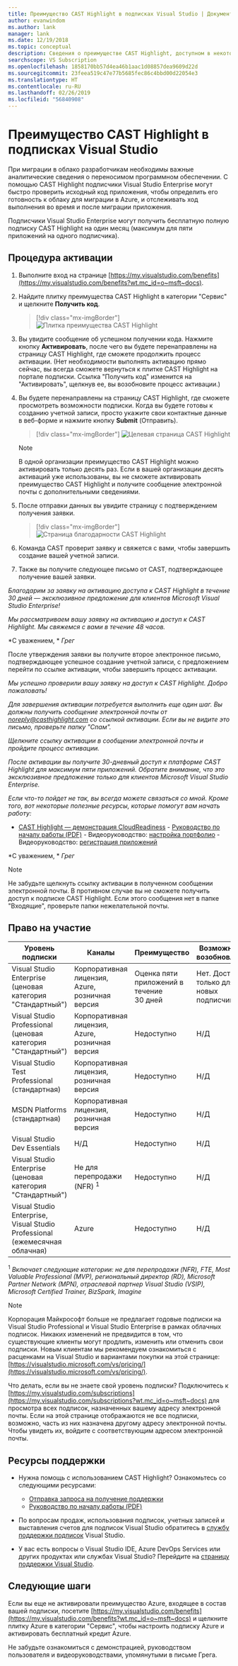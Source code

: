 ```yaml
---
title: Преимущество CAST Highlight в подписках Visual Studio | Документация Майкрософт
author: evanwindom
ms.author: lank
manager: lank
ms.date: 12/19/2018
ms.topic: conceptual
description: Сведения о преимуществе CAST Highlight, доступном в некоторых подписках Visual Studio.
searchscope: VS Subscription
ms.openlocfilehash: 1858170bb57d4ea46b1aac1d08857dea9609d22d
ms.sourcegitcommit: 23feea519c47e77b5685fec86c4bbd00d22054e3
ms.translationtype: HT
ms.contentlocale: ru-RU
ms.lasthandoff: 02/26/2019
ms.locfileid: "56840908"
---
```

# <a name="the-cast-highlight-benefit-in-visual-studio-subscriptions"></a>Преимущество CAST Highlight в подписках Visual Studio

При миграции в облако разработчикам необходимы важные аналитические сведения о переносимом программном обеспечении. С помощью CAST Highlight подписчики Visual Studio Enterprise могут быстро проверить исходный код приложения, чтобы определить его готовность к облаку для миграции в Azure, и отслеживать ход выполнения во время и после миграции приложения.

Подписчики Visual Studio Enterprise могут получить бесплатную полную подписку CAST Highlight на один месяц (максимум для пяти приложений на одного подписчика).


## <a name="activation-steps"></a>Процедура активации

1. Выполните вход на странице [https://my.visualstudio.com/benefits](https://my.visualstudio.com/benefits?wt.mc_id=o~msft~docs).

2. Найдите плитку преимущества CAST Highlight в категории "Сервис" и щелкните **Получить код**.

   > [!div class="mx-imgBorder"]
   > ![Плитка преимущества CAST Highlight](_img/vs-cast-highlight/vs-cast-highlight-tile.png)


0. Вы увидите сообщение об успешном получении кода.  Нажмите кнопку **Активировать**, после чего вы будете перенаправлены на страницу CAST Highlight, где сможете продолжить процесс активации.  (Нет необходимости выполнять активацию прямо сейчас, вы всегда сможете вернуться к плитке CAST Highlight на портале подписки.  Ссылка "Получить код" изменится на "Активировать", щелкнув ее, вы возобновите процесс активации.)

0. Вы будете перенаправлены на страницу CAST Highlight, где сможете просмотреть возможности подписки.  Когда вы будете готовы к созданию учетной записи, просто укажите свои контактные данные в веб-форме и нажмите кнопку **Submit** (Отправить).

    > [!div class="mx-imgBorder"]
    > ![Целевая страница CAST Highlight](_img/vs-cast-highlight/vs-cast-highlight-landing.png)

   > [!NOTE]
   > В одной организации преимущество CAST Highlight можно активировать только десять раз.  Если в вашей организации десять активаций уже использованы, вы не сможете активировать преимущество CAST Highlight и получите сообщение электронной почты с дополнительными сведениями.

 0. После отправки данных вы увидите страницу с подтверждением получения заявки.

    > [!div class="mx-imgBorder"]
    > ![Страница благодарности CAST Highlight](_img/vs-cast-highlight/vs-cast-highlight-thankyou.png)

0.  Команда CAST проверит заявку и свяжется с вами, чтобы завершить создание вашей учетной записи.

0.  Также вы получите следующее письмо от CAST, подтверждающее получение вашей заявки.

   *Благодарим за заявку на активацию доступа к CAST Highlight в течение 30 дней — эксклюзивное предложение для клиентов Microsoft Visual Studio Enterprise!*

   *Мы рассматриваем вашу заявку на активацию и доступ к CAST Highlight. Мы свяжемся с вами в течение 48 часов.*

   *С уважением, *
   *Грег*


После утверждения заявки вы получите второе электронное письмо, подтверждающее успешное создание учетной записи, с предложением перейти по ссылке активации, чтобы завершить процесс активации.

   *Мы успешно проверили вашу заявку на доступ к CAST Highlight. Добро пожаловать!*

   *Для завершения активации потребуется выполнить еще один шаг. Вы должны получить сообщение электронной почты от noreply@casthighlight.com со ссылкой активации. Если вы не видите это письмо, проверьте папку "Спам".*

   *Щелкните ссылку активации в сообщении электронной почты и пройдите процесс активации.*

   *После активации вы получите 30-дневный доступ к платформе CAST Highlight для максимум пяти приложений. Обратите внимание, что это эксклюзивное предложение только для клиентов Microsoft Visual Studio Enterprise.*

   *Если что-то пойдет не так, вы всегда можете связаться со мной. Кроме того, вот некоторые полезные ресурсы, которые помогут вам начать работу:*

   - [CAST Highlight — демонстрация CloudReadiness](https://www.youtube.com/watch?v=wFUpAzn1Iu8&feature=youtu.be)
    -   [Руководство по началу работы (PDF)](https://casthighlight.com/Getting-Started-Guide.pdf)
    -   Видеоруководство: [настройка портфолио](https://www.youtube.com/watch?v=MDm8ln4vuGE)
    -   Видеоруководство: [регистрация приложений](https://www.youtube.com/watch?v=x-7Dsn3Rmw4)

   *С уважением, *
   *Грег*


   > [!NOTE]
   > Не забудьте щелкнуть ссылку активации в полученном сообщении электронной почты.  В противном случае вы не сможете получить доступ к подписке CAST Highlight. Если этого сообщения нет в папке "Входящие", проверьте папки нежелательной почты.


## <a name="eligibility"></a>Право на участие

| Уровень подписки                                                 |     Каналы                                            | Преимущество                                                          | Возможность возобновления    |
|--------------------------------------------------------------------|---------------------------------------------------------|------------------------------------------------------------------|---------------|
| Visual Studio Enterprise (ценовая категория "Стандартный")   | Корпоративная лицензия, Azure, розничная версия | Оценка пяти приложений в течение 30 дней|  Нет.  Доступно только для новых подписчиков          |
| Visual Studio Professional (ценовая категория "Стандартный") | Корпоративная лицензия, Azure, розничная версия                                       | Недоступно                                                             |  Н/Д          |
| Visual Studio Test Professional (стандартная)                         | Корпоративная лицензия, розничная версия                                              | Недоступно                                             |  Н/Д           |
| MSDN Platforms (стандартная)                                          | Корпоративная лицензия, розничная версия                                              | Недоступно                                              |  Н/Д          |
| Visual Studio Dev Essentials | Н/Д  | Недоступно | Н/Д |
| Visual Studio Enterprise (ценовая категория "Стандартный")  | Не для перепродажи (NFR) <sup>1</sup> |Недоступно  | Н/Д |
| Visual Studio Enterprise, Visual Studio Professional (ежемесячная облачная) | Azure | Недоступно | Н/Д |



<sup>1</sup> *Включает следующие категории:  не для перепродажи (NFR), FTE, Most Valuable Professional (MVP), региональный директор (RD), Microsoft Partner Network (MPN), отраслевой партнер Visual Studio (VSIP), Microsoft Certified Trainer, BizSpark, Imagine*


> [!NOTE]
> Корпорация Майкрософт больше не предлагает годовые подписки на Visual Studio Professional и Visual Studio Enterprise в рамках облачных подписок. Никаких изменений не предвидится в том, что существующие клиенты могут продлить, изменить или отменить свои подписки. Новым клиентам мы рекомендуем ознакомиться с расценками на Visual Studio и вариантами покупки на этой странице: [https://visualstudio.microsoft.com/vs/pricing/](https://visualstudio.microsoft.com/vs/pricing/).


Что делать, если вы не знаете свой уровень подписки?  Подключитесь к [https://my.visualstudio.com/subscriptions](https://my.visualstudio.com/subscriptions?wt.mc_id=o~msft~docs) для просмотра всех подписок, назначенных вашему адресу электронной почты. Если на этой странице отображаются не все подписки, возможно, часть из них назначена другому адресу электронной почты.  Чтобы увидеть их, войдите с соответствующим адресом электронной почты.

## <a name="support-resources"></a>Ресурсы поддержки
-  Нужна помощь с использованием CAST Highlight?  Ознакомьтесь со следующими ресурсами:
    - [Отправка запроса на получение поддержки](https://casthighlight.com/support/)
    - [Руководство по началу работы (PDF)](https://casthighlight.com/Getting-Started-Guide.pdf)

-  По вопросам продаж, использования подписок, учетных записей и выставления счетов для подписок Visual Studio обратитесь в [службу поддержки подписок](https://visualstudio.microsoft.com/subscriptions/support/) Visual Studio.
-  У вас есть вопросы о Visual Studio IDE, Azure DevOps Services или других продуктах или службах Visual Studio?  Перейдите на [страницу поддержки Visual Studio](https://visualstudio.microsoft.com/support/).

## <a name="next-steps"></a>Следующие шаги

Если вы еще не активировали преимущество Azure, входящее в состав вашей подписки, посетите [https://my.visualstudio.com/benefits](https://my.visualstudio.com/benefits?wt.mc_id=o~msft~docs) и щелкните плитку Azure в категории "Сервис", чтобы настроить подписку Azure и активировать бесплатный кредит Azure.

Не забудьте ознакомиться с демонстрацией, руководством пользователя и видеоруководствами, упомянутыми в письме Грега.